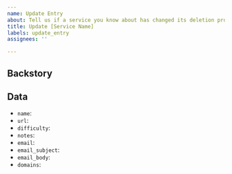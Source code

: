 ```yaml
---
name: Update Entry
about: Tell us if a service you know about has changed its deletion process
title: Update [Service Name]
labels: update_entry
assignees: ''

---
```


## Backstory

<!-- Tell a bit about how you noticed the deletion process changed -->

## Data

- `name`: <!-- New Name -->
- `url`: <!-- New URL -->
- `difficulty`: <!-- New Difficulty: easy/medium/hard/impossible -->
- `notes`: <!-- New Notes -->
- `email`: <!-- New Email Address -->
- `email_subject`: <!-- New Email Subject -->
- `email_body`: <!-- New Email Body -->
- `domains`: <!-- New Domains for out [Browser Extensions](https://github.com/jdm-contrib). -->
